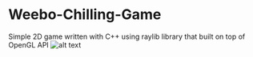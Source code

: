 # Weebo-Chilling-Game
 Simple 2D game written with C++ using raylib library that built on top of OpenGL API
![alt text](https://ibb.co/MgJNShY)
